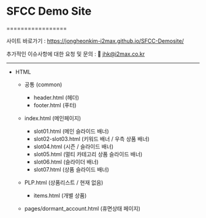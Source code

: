 # SFCC Demo Site
=================

사이트 바로가기 : <https://jongheonkim-i2max.github.io/SFCC-Demosite/>

추가적인 이슈사항에 대한 요청 및 문의 : 📨 jhk@i2max.co.kr

---

- HTML
  - 공통 (common)
    - header.html (헤더)
    - footer.html (푸터)
    
  - index.html (메인페이지) 
    - slot01.html (메인 슬라이드 배너)
    - slot02-slot03.html (키워드 배너 / 우측 상품 배너)
    - slot04.html (시즌 / 슬라이드 배너)
    - slot05.html (멀티 카테고리 상품 슬라이드 배너)
    - slot06.html (슬라이더 배너)
    - slot07.html (상품 슬라이드 배너)

  - PLP.html (상품리스트 / 현재 없음)
    - items.html (개별 상품)

  - pages/dormant_account.html (휴면상태 페이지)